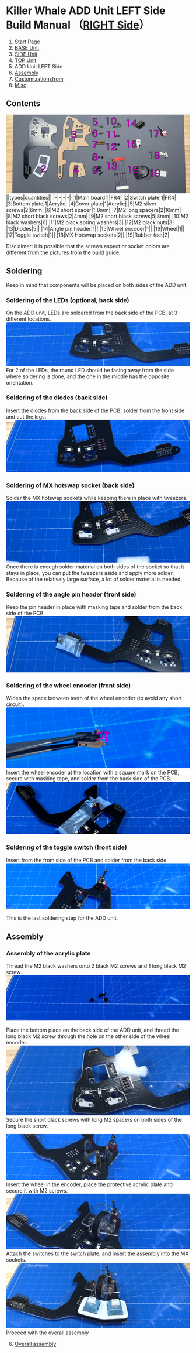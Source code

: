 
# Killer Whale ADD Unit LEFT Side Build Manual （[RIGHT Side](../rightside/5_ADD.md)）

1. [Start Page](../README_EN.md)
2. [BASE Unit](../2_BASE.md)
3. [SIDE Unit](../leftside/3_SIDE_TRACKBALL.md)
4. [TOP Unit](../leftside/4_TOP.md)
5. ADD Unit LEFT Side
6. [Assembly](../leftside/6_ASSEMBLE.md)
7. [Customizationsfrom](../leftside/7_CUSTOM.md)
8. [Misc](../leftside/8_MISC.md)

## Contents
![](../img/add/IMG_4929.jpg)    
||types|quantities||
|-|-|-|-|
|1|Main board|1|FR4|
|2|Switch plate|1|FR4|
|3|Bottom plate|1|Acrylic|
|4|Cover plate|1|Acrylic|
|5|M2 silver screws|2|6mm|
|6|M2 short spacer|1|8mm|
|7|M2 long spacers|2|16mm|
|8|M2 short black screws|2|4mm|
|9|M2 short black screws|5|8mm|
|10|M2 black washers|6|
|11|M2 black spring washers|3|
|12|M2 black nuts|3|
|13|Diodes|5||
|14|Angle pin header|1||
|15|Wheel encoder|1||
|16|Wheel|1||
|17|Toggle switch|1||
|18|MX Hotswap sockets|2||
|19|Rubber feet|2||

Disclaimer: it is possible that the screws aspect or socket colors are different from the pictures from the build guide.

## Soldering
Keep in mind that components will be placed on both sides of the ADD unit.

### Soldering of the LEDs (optional, back side)  
On the ADD unit, LEDs are soldered from the back side of the PCB, at 3 different locations.
![](../img/add/IMG_6224.jpg)  
For 2 of the LEDs, the round LED should be facing away from the side where soldering is done, and the one in the middle has the opposite orientation.

### Soldering of the diodes (back side)
Insert the diodes from the back side of the PCB, solder from the front side and cut the legs.
![](../img/add/IMG_4955.jpg)  


### Soldering of MX hotswap socket (back side)
Solder the MX hotswap sockets while keeping them in place with tweezers.
![](../img/add/IMG_4967.jpg)  
Once there is enough solder material on both sides of the socket so that it stays in place, you can put the tweezers aside and apply more solder.
Because of the relatively large surface, a lot of solder material is needed.


### Soldering of the angle pin header (front side)
Keep the pin header in place with masking tape and solder from the back side of the PCB.
![](../img/add/IMG_4971.jpg)  

### Soldering of the wheel encoder (front side)
Widen the space between teeth of the wheel encoder (to avoid any short circuit). 
![](../img/wheel/IMG_4976.jpg)  
Insert the wheel encoder at the location with a square mark on the PCB, secure with masking tape, and solder from the back side of the PCB.
![](../img/add/IMG_4983.jpg)  

### Soldering of the toggle switch (front side)
Insert from the from side of the PCB and solder from the back side.
![](../img/add/IMG_4994.jpg)  

This is the last soldering step for the ADD unit.

## Assembly
### Assembly of the acrylic plate
Thread the M2 black washers onto 2 black M2 screws and 1 long black M2 screw.  
![](../img/add/IMG_5027.jpg)  

Place the bottom place on the back side of the ADD unit, and thread the long black M2 screw through the hole on the other side of the wheel encoder.
![](../img/add/IMG_5033.jpg)  
Secure the short black screws with long M2 spacers on both sides of the long black screw.


![](../img/add/IMG_5034.jpg)
Insert the wheel in the encoder, place the protective acrylic plate and secure it with M2 screws. 
![](../img/add/IMG_5037.jpg)  
Attach the switches to the switch plate, and insert the assembly into the MX sockets.
![](../img/add/IMG_5041.jpg)  
Proceed with the overall assembly

6. [Overall assembly](../leftside/6_ASSEMBLE.md)
